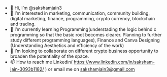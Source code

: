 - 👋 Hi, I’m @sakshamjain3
- 👀 I’m interested in marketing, communication, community building, digital marketing, finance, programming, crypto currency, blockchain and trading.
- 🌱 I’m currently learning Programming(understading the logic behind c programming so that the basic root becomes clearer. Planning to further study different programming languages), Finance and Canva Designing (Understanding Aesthetics and efficiency of the work)
- 💞️ I’m looking to collaborate on different crypto business opportunity to broaden the potentiality of the space.
- 📫 How to reach me Linkedin( https://www.linkedin.com/in/saksham-jain-3093b1182/ ) or email me on sakshamjain3@gmail.com

<!---
sakshamjain3/sakshamjain3 is a ✨ special ✨ repository because its `README.md` (this file) appears on your GitHub profile.
You can click the Preview link to take a look at your changes.
--->
